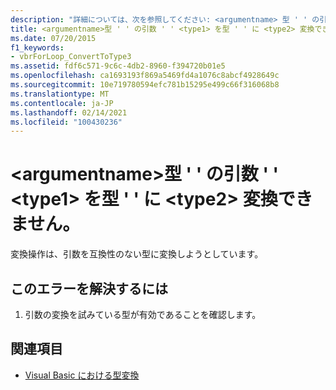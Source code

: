 ```yaml
---
description: "詳細については、次を参照してください: <argumentname> 型 ' ' の引数 ' ' <type1> を型 ' <type2> ' に変換できません。"
title: <argumentname>型 ' ' の引数 ' ' <type1> を型 ' ' に <type2> 変換できません。
ms.date: 07/20/2015
f1_keywords:
- vbrForLoop_ConvertToType3
ms.assetid: fdf6c571-9c6c-4db2-8960-f394720b01e5
ms.openlocfilehash: ca1693193f869a5469fd4a1076c8abcf4928649c
ms.sourcegitcommit: 10e719780594efc781b15295e499c66f316068b8
ms.translationtype: MT
ms.contentlocale: ja-JP
ms.lasthandoff: 02/14/2021
ms.locfileid: "100430236"
---
```

# <a name="cannot-convert-argument-argumentname-of-type-type1-to-type-type2"></a>\<argumentname>型 ' ' の引数 ' ' \<type1> を型 ' ' に \<type2> 変換できません。

変換操作は、引数を互換性のない型に変換しようとしています。  
  
## <a name="to-correct-this-error"></a>このエラーを解決するには  
  
1. 引数の変換を試みている型が有効であることを確認します。  
  
## <a name="see-also"></a>関連項目

- [Visual Basic における型変換](../programming-guide/language-features/data-types/type-conversions.md)
